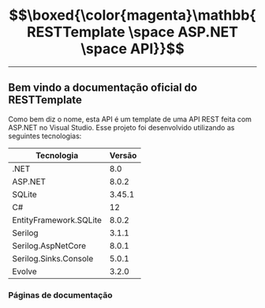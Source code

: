 # $$\boxed{\color{magenta}\mathbb{RESTTemplate \space ASP.NET \space API}}$$
---
## Bem vindo a documentação oficial do RESTTemplate

Como bem diz o nome, esta API é um template de uma API REST feita com ASP.NET no Visual Studio.
Esse projeto foi desenvolvido utilizando as seguintes tecnologias:

| Tecnologia             | Versão |
| ---------------------- | ------ |
| .NET                   | 8.0    |
| ASP.NET                | 8.0.2  |
| SQLite                 | 3.45.1 |
| C#                     | 12     |
| EntityFramework.SQLite | 8.0.2  |
| Serilog                | 3.1.1  |
| Serilog.AspNetCore     | 8.0.1  |
| Serilog.Sinks.Console  | 5.0.1  |
| Evolve                 | 3.2.0  |
### Páginas de documentação

